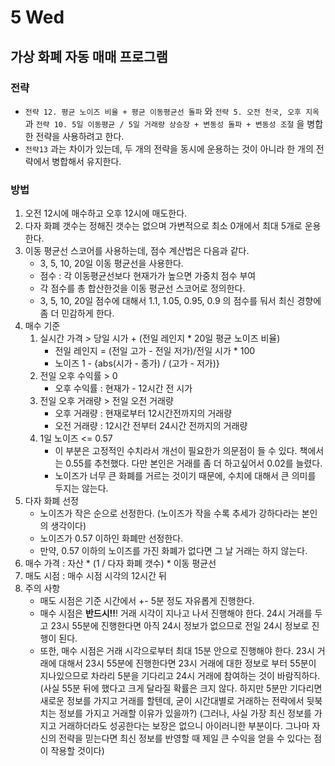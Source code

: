 # 5 Wed

## 가상 화폐 자동 매매 프로그램

### 전략

* `전략 12. 평균 노이즈 비율 + 평균 이동평균선 돌파` 와 `전략 5. 오전 천국, 오후 지옥` 과 `전략 10. 5일 이동평균 / 5일 거래량 상승장 + 변동성 돌파 + 변동성 조절` 을 병합한 전략을 사용하려고 한다.
* `전략13` 과는 차이가 있는데, 두 개의 전략을 동시에 운용하는 것이 아니라 한 개의 전략에서 병합해서 유지한다.

### 방법

1. 오전 12시에 매수하고 오후 12시에 매도한다.
2. 다자 화폐 갯수는 정해진 갯수는 없으며 가변적으로 최소 0개에서 최대 5개로 운용한다.
3. 이동 평균선 스코어를 사용하는데, 점수 계산법은 다음과 같다.
   * 3, 5, 10, 20일 이동 평균선을 사용한다.
   * 점수 : 각 이동평균선보다 현재가가 높으면 가중치 점수 부여
   * 각 점수를 총 합산한것을 이동 평균선 스코어로 정의한다.
   * 3, 5, 10, 20일 점수에 대해서 1.1, 1.05, 0.95, 0.9 의 점수를 둬서 최신 경향에 좀 더 민감하게 한다.
4. 매수 기준
   1. 실시간 가격 &gt; 당일 시가 + \(전일 레인지 \* 20일 평균 노이즈 비율\)
      * 전일 레인지 = \(전일 고가 - 전일 저가\)/전일 시가 \* 100
      * 노이즈 1 - {abs\(시가 - 종가\) / \(고가 - 저가\)}
   2. 전일 오후 수익률 &gt; 0
      * 오후 수익률 : 현재가 - 12시간 전 시가
   3. 전일 오후 거래량 &gt; 전일 오전 거래량
      * 오후 거래량 : 현재로부터 12시간전까지의 거래량
      * 오전 거래량 : 12시간 전부터 24시간 전까지의 거래량
   4. 1일 노이즈 &lt;= 0.57
      * 이 부분은 고정적인 수치라서 개선이 필요한가 의문점이 들 수 있다. 책에서는 0.55를 추천했다. 다만 본인은 거래를 좀 더 하고싶어서 0.02를 늘렸다.
      * 노이즈가 너무 큰 화폐를 거르는 것이기 때문에, 수치에 대해서 큰 의미를 두지는 않는다.
5. 다자 화폐 선정
   * 노이즈가 작은 순으로 선정한다. \(노이즈가 작을 수록 추세가 강하다라는 본인의 생각이다\)
   * 노이즈가 0.57 이하인 화폐만 선정한다.
   * 만약, 0.57 이하의 노이즈를 가진 화폐가 없다면 그 날 거래는 하지 않는다.
6. 매수 가격 : 자산 \* \(1 / 다자 화폐 갯수\) \* 이동 평균선
7. 매도 시점 : 매수 시점 시각의 12시간 뒤
8. 주의 사항
   * 매도 시점은 기준 시간에서 +- 5분 정도 자유롭게 진행한다.
   * 매수 시점은 **반드시!!**! 거래 시각이 지나고 나서 진행해야 한다. 24시 거래를 두고 23시 55분에 진행한다면 아직 24시 정보가 없으므로 전일 24시 정보로 진행이 된다.
   * 또한, 매수 시점은 거래 시각으로부터 최대 15분 안으로 진행해야 한다. 23시 거래에 대해서 23시 55분에 진행한다면 23시 거래에 대한 정보로 부터 55분이 지나있으므로 차라리 5분을 기다리고 24시 거래에 참여하는 것이 바람직하다. \(사실 55분 뒤에 했다고 크게 달라질 확률은 크지 않다. 하지만 5분만 기다리면 새로운 정보를 가지고 거래를 할텐데, 굳이 시간대별로 거래하는 전략에서 뒷북치는 정보를 가지고 거래할 이유가 있을까?\) \(그러나, 사실 가장 최신 정보를 가지고 거래하더라도 성공한다는 보장은 없으니 아이러니한 부분이다. 그나마 자신의 전략을 믿는다면 최신 정보를 반영할 때 제일 큰 수익을 얻을 수 있다는 점이 작용할 것이다\)



